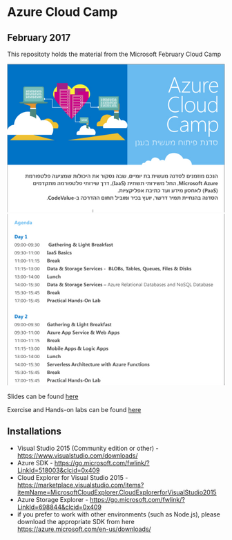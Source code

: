 # Azure Cloud Camp
## February 2017
This repositoty holds the material from the Microsoft February Cloud Camp

![](Slides/azure-cloud-camp.png)
![](Slides/agenda.png)

Slides can be found [here](Slides)

Exercise and Hands-on labs can be found [here](Exercise)

## Installations
* Visual Studio 2015 (Community edition or other) - https://www.visualstudio.com/downloads/
* Azure SDK - https://go.microsoft.com/fwlink/?LinkId=518003&clcid=0x409
* Cloud Explorer for Visual Studio 2015 - https://marketplace.visualstudio.com/items?itemName=MicrosoftCloudExplorer.CloudExplorerforVisualStudio2015
* Azure Storage Explorer - https://go.microsoft.com/fwlink/?LinkId=698844&clcid=0x409
* if you prefer to work with other environments (such as Node.js), please download the appropriate SDK from here https://azure.microsoft.com/en-us/downloads/
